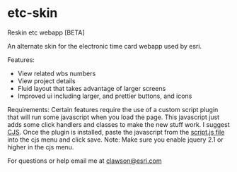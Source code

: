 # etc-skin
Reskin etc webapp
[BETA]

An alternate skin for the electronic time card webapp used by esri.

Features:
- View related wbs numbers
- View project details
- Fluid layout that takes advantage of larger screens
- Improved ui including larger, and prettier buttons, and icons

Requirements: Certain features require the use of a custom script plugin that will run some javascript when you load the page. This javascript just adds some click handlers and classes to make the new stuff work. I suggest [CJS](https://chrome.google.com/webstore/detail/custom-javascript-for-web/poakhlngfciodnhlhhgnaaelnpjljija?hl=en). Once the plugin is installed, paste the javascript from the [script.js file](script.js) into the cjs menu and click save. Note: Make sure you enable jquery 2.1 or higher in the cjs menu.

For questions or help email me at clawson@esri.com
